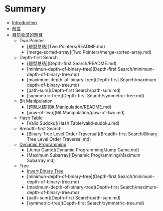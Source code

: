 # Summary

* [Introduction](README.md)
* [前言](前言.md)
* [目前收录的题目](目前收录的题目.md)
    * Two Pointer
        * [题型总结](Two Pointers/README.md)
        * [merge-sorted-array](Two Pointers/merge-sorted-array.md)
    * Depth-first Search
        * [题型总结](Depth-first Search/README.md)
        * [minimun-depth-of-binary-tree](Depth-first Search/minimum-depth-of-binary-tree.md)
        * [maximum-depth-of-binary-tree](Depth-first Search/maximum-depth-of-binary-tree.md)
        * [path-sum](Depth-first Search/path-sum.md)
        * [symmetric-tree](Depth-first Search/symmetric-tree.md)
    * Bit Manipulation
        * [题型总结](Bit Manipulation/README.md)
        * [pow-of-two](Bit Manipulation/pow-of-two.md)
    * Hash Table
        * [Valid Sudoku](Hash Table/valid-sudoku.md)
    * Breadth-first Search
        * [Binary Tree Level Order Traversal](Breadth-first Search/Binary Tree Level Order Traversal.md)
    * [Dynamic Programming](dynamic-programming.md)
        * [Jump Game](Dynamic Programming/Jump Game.md)
        * [Maximum Subarray](Dynamic Programming/Maximum Subarray.md)
    * Tree
        * [Invert Binary Tree](Tree/invert-binary-tree.md)
        * [minimun-depth-of-binary-tree](Depth-first Search/minimum-depth-of-binary-tree.md)
        * [maximum-depth-of-binary-tree](Depth-first Search/maximum-depth-of-binary-tree.md)
        * [path-sum](Depth-first Search/path-sum.md)
        * [symmetric-tree](Depth-first Search/symmetric-tree.md)


